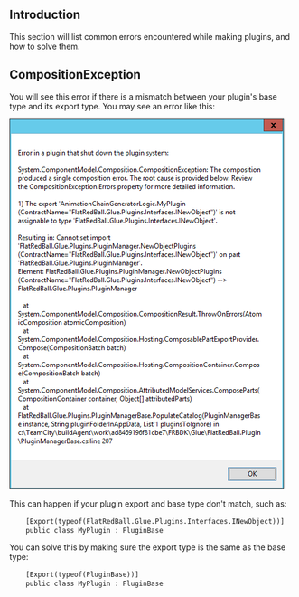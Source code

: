 ## Introduction

This section will list common errors encountered while making plugins, and how to solve them.

## CompositionException

You will see this error if there is a mismatch between your plugin's base type and its export type. You may see an error like this:

![GluePluginCompositionException.png](/media/migrated_media-GluePluginCompositionException.png)

This can happen if your plugin export and base type don't match, such as:

        [Export(typeof(FlatRedBall.Glue.Plugins.Interfaces.INewObject))]
        public class MyPlugin : PluginBase

You can solve this by making sure the export type is the same as the base type:

        [Export(typeof(PluginBase))]
        public class MyPlugin : PluginBase
